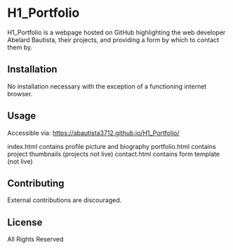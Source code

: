 # H1_Portfolio

H1_Portfolio is a webpage hosted on GitHub highlighting the web developer Abelard Bautista, their projects, and providing a form by which to contact them by.

## Installation

No installation necessary with the exception of a functioning internet browser.

## Usage

Accessible via:
https://abautista3712.github.io/H1_Portfolio/

index.html contains profile picture and biography
portfolio.html contains project thumbnails (projects not live)
contact.html contains form template (not live)

## Contributing

External contributions are discouraged.

## License

All Rights Reserved
